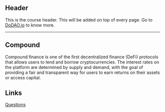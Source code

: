 ## Header
This is the course header. This will be added on top of every page. Go to [DoDAO.io](https://www.dodao.io) to know more.

---

## Compound
 
Compound finance is one of the first decentralized finance (DeFi) protocols that allows users to lend and borrow cryptocurrencies. The interest rates on the platform are determined by supply and demand, with the goal of providing a fair and transparent way for users to earn returns on their assets or access capital.





## Links




[Questions](./../../generated/questions/compound.md)